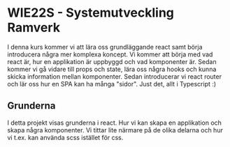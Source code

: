 # WIE22S - Systemutveckling Ramverk

I denna kurs kommer vi att lära oss grundläggande react samt börja introducera några mer komplexa koncept. Vi kommer att börja med vad react är, hur en applikation är uppbyggd och vad komponenter är. Sedan kommer vi gå vidare till props och state, lära oss några hooks och kunna skicka information mellan komponenter. Sedan introducerar vi react router och lär oss hur en SPA kan ha många "sidor". Just det, allt i Typescript :)

## Grunderna

I detta projekt visas grunderna i react. Hur vi kan skapa en applikation och skapa några komponenter. Vi tittar lite närmare på de olika delarna och hur vi t.ex. kan använda scss istället för css.